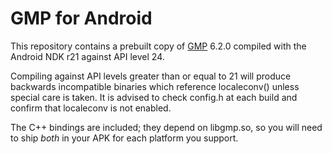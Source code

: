 # GMP for Android

This repository contains a prebuilt copy of [GMP](https://gmplib.org/) 6.2.0 compiled with the Android NDK r21 against API level 24.

Compiling against API levels greater than or equal to 21 will produce backwards incompatible binaries which reference localeconv() unless special care is taken.  It is advised to check config.h at each build and confirm that localeconv is not enabled.

The C++ bindings are included; they depend on libgmp.so, so you will need to ship *both* in your APK for each platform you support.
